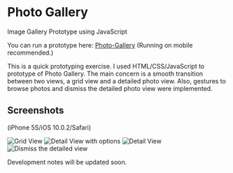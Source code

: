 # Photo Gallery
Image Gallery Prototype using JavaScript

You can run a prototype here: [Photo-Gallery](http://www.dahyepark.com/photo-gallery/) (Running on mobile recommended.)

This is a quick prototyping exercise. I used HTML/CSS/JavaScript to prototype of Photo Gallery. The main concern is a smooth  transition between two views, a grid view and a detailed photo view. Also, gestures to browse photos and dismiss the detailed photo view were implemented.  

## Screenshots
(iPhone 5S/iOS 10.0.2/Safari)

![Grid View](https://github.com/danhobaklab/photo-gallery/blob/master/screenshots/grid.png)
![Detail View with options](https://github.com/danhobaklab/photo-gallery/blob/master/screenshots/detail_options.png)
![Detail View](https://github.com/danhobaklab/photo-gallery/blob/master/screenshots/detail.png)
![Dismiss the detailed view](https://github.com/danhobaklab/photo-gallery/blob/master/screenshots/dismiss.png)


Development notes will be updated soon.
